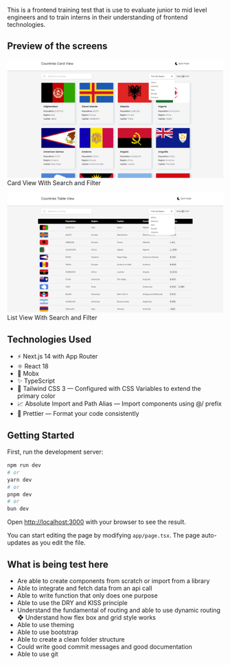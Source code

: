 This is a frontend training test that is use to evaluate junior to mid level engineers and to train interns in their understanding of frontend technologies.

## Preview of the screens

![img.png](public/card.png)
Card View With Search and Filter


![img.png](public/table.png)
List View With Search and Filter

## Technologies Used

- ⚡️ Next.js 14 with App Router 
- ⚛️ React 18 
- 🤖 Mobx
- ✨ TypeScript 
- 💨 Tailwind CSS 3 — Configured with CSS Variables to extend the primary color 
- 📈 Absolute Import and Path Alias — Import components using @/ prefix 
- 💖 Prettier — Format your code consistently


## Getting Started

First, run the development server:

```bash
npm run dev
# or
yarn dev
# or
pnpm dev
# or
bun dev
```

Open [http://localhost:3000](http://localhost:3000) with your browser to see the result.

You can start editing the page by modifying `app/page.tsx`. The page auto-updates as you edit the file.

## What is being test here

- Are able to create components from scratch or import from a library
- Able to integrate and fetch data from an api call
- Able to write function that only does one purpose
- Able to use the DRY and KISS principle
- Understand the fundamental of routing and able to use dynamic routing ❖ Understand how flex box and grid style works
- Able to use theming
- Able to use bootstrap
- Able to create a clean folder structure
- Could write good commit messages and good documentation
- Able to use git
